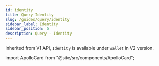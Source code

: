 ```yaml
---
id: identity
title: Query Identity
slug: /guides/query/identity
sidebar_label: Identity
sidebar_position: 5
description: Query - Identity
---
```


Inherited from V1 API, `Identity` is available under `wallet` in V2 version.

import ApolloCard from "@site/src/components/ApolloCard";

<ApolloCard queryName="getAddressIdentity" />

